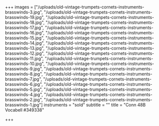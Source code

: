 +++
images = ["/uploads/old-vintage-trumpets-cornets-instruments-brasswinds-3.jpg", "/uploads/old-vintage-trumpets-cornets-instruments-brasswinds-19.jpg", "/uploads/old-vintage-trumpets-cornets-instruments-brasswinds-18.jpg", "/uploads/old-vintage-trumpets-cornets-instruments-brasswinds-17.jpg", "/uploads/old-vintage-trumpets-cornets-instruments-brasswinds-16.jpg", "/uploads/old-vintage-trumpets-cornets-instruments-brasswinds-15.jpg", "/uploads/old-vintage-trumpets-cornets-instruments-brasswinds-14.jpg", "/uploads/old-vintage-trumpets-cornets-instruments-brasswinds-13.jpg", "/uploads/old-vintage-trumpets-cornets-instruments-brasswinds-12.jpg", "/uploads/old-vintage-trumpets-cornets-instruments-brasswinds-11.jpg", "/uploads/old-vintage-trumpets-cornets-instruments-brasswinds-10.jpg", "/uploads/old-vintage-trumpets-cornets-instruments-brasswinds-9.jpg", "/uploads/old-vintage-trumpets-cornets-instruments-brasswinds-8.jpg", "/uploads/old-vintage-trumpets-cornets-instruments-brasswinds-7.jpg", "/uploads/old-vintage-trumpets-cornets-instruments-brasswinds-6.jpg", "/uploads/old-vintage-trumpets-cornets-instruments-brasswinds-5.jpg", "/uploads/old-vintage-trumpets-cornets-instruments-brasswinds-4.jpg", "/uploads/old-vintage-trumpets-cornets-instruments-brasswinds-2.jpg", "/uploads/old-vintage-trumpets-cornets-instruments-brasswinds-1.jpg"]
instruments = "sold"
subtitle = ""
title = "Conn 48B Vocabell #349338"

+++
